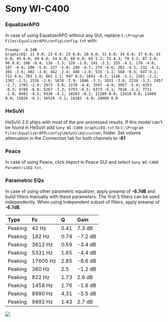 # Sony WI-C400

### EqualizerAPO
In case of using EqualizerAPO without any GUI, replace `C:\Program Files\EqualizerAPO\config\config.txt`
with:
```
Preamp: -6.1dB
GraphicEQ: 21 0.0; 23 6.0; 25 6.0; 28 6.0; 31 6.0; 34 6.0; 37 6.0; 41 6.0; 45 6.0; 49 6.0; 54 6.0; 60 6.0; 66 5.2; 72 4.3; 79 3.2; 87 2.0; 96 0.8; 106 -0.4; 116 -1.5; 128 -2.6; 141 -3.5; 155 -4.1; 170 -4.6; 187 -4.9; 206 -5.0; 227 -5.0; 249 -4.7; 274 -4.6; 302 -4.5; 332 -4.1; 365 -3.6; 402 -3.0; 442 -2.4; 486 -1.8; 535 -1.1; 588 -0.5; 647 0.1; 712 0.6; 783 1.0; 861 1.1; 947 0.5; 1042 -0.3; 1146 -1.1; 1261 -2.1; 1387 -2.5; 1526 -2.6; 1678 -2.9; 1846 -3.3; 2031 -3.6; 2234 -3.2; 2457 -2.7; 2703 -2.9; 2973 -3.6; 3270 -4.4; 3597 -4.9; 3957 -5.4; 4353 -6.3; 4788 -6.8; 5267 -7.3; 5793 -6.5; 6373 -5.1; 7010 -3.2; 7711 -2.8; 8482 -4.5; 9330 -4.1; 10263 -0.2; 11289 0.0; 12418 0.0; 13660 0.0; 15026 -0.2; 16529 -5.2; 18182 -4.9; 20000 0.0
```

### HeSuVi
HeSuVi 2.0 ships with most of the pre-processed results. If this model can't be found in HeSuVi add
`Sony WI-C400 GraphicEQ.txt` to `C:\Program Files\EqualizerAPO\config\HeSuVi\eq\custom\` folder.
Set volume attenuation in the Connection tab for both channels to **-61**

### Peace
In case of using Peace, click *Import* in Peace GUI and select `Sony WI-C400 ParametricEQ.txt`.

### Parametric EQs
In case of using other parametric equalizer, apply preamp of **-6.7dB** and build filters manually
with these parameters. The first 5 filters can be used independently.
When using independent subset of filters, apply preamp of **-6.7dB**.

| Type    | Fc       |    Q | Gain    |
|:--------|:---------|:-----|:--------|
| Peaking | 42 Hz    | 0.41 | 7.3 dB  |
| Peaking | 182 Hz   | 0.74 | -7.2 dB |
| Peaking | 3612 Hz  | 0.59 | -3.4 dB |
| Peaking | 5331 Hz  | 1.65 | -4.4 dB |
| Peaking | 17605 Hz | 2.85 | -6.6 dB |
| Peaking | 360 Hz   | 2.5  | -1.2 dB |
| Peaking | 822 Hz   | 1.73 | 2.6 dB  |
| Peaking | 1458 Hz  | 1.76 | -1.6 dB |
| Peaking | 8990 Hz  | 4.31 | -5.5 dB |
| Peaking | 9892 Hz  | 1.43 | 2.7 dB  |

![](https://raw.githubusercontent.com/jaakkopasanen/AutoEq/master/results/rtings/avg/Sony%20WI-C400/Sony%20WI-C400.png)